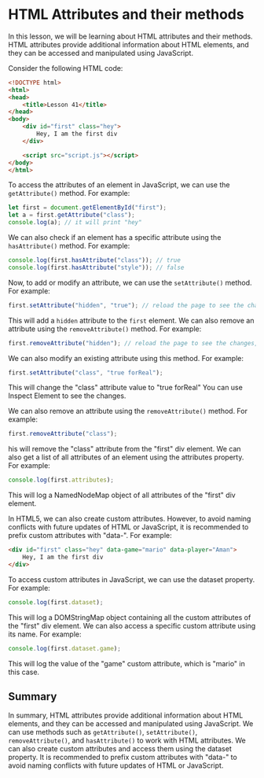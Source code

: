 # HTML Attributes and their methods
In this lesson, we will be learning about HTML attributes and their methods. HTML attributes provide additional information about HTML elements, and they can be accessed and manipulated using JavaScript.

Consider the following HTML code:
```html
<!DOCTYPE html>
<html>
<head>
	<title>Lesson 41</title>
</head>
<body>
	<div id="first" class="hey">
        Hey, I am the first div
    </div>

    <script src="script.js"></script>
</body>
</html>
```
To access the attributes of an element in JavaScript, we can use the `getAttribute()` method. For example:
```js
let first = document.getElementById("first");
let a = first.getAttribute("class");
console.log(a); // it will print "hey" 
```
We can also check if an element has a specific attribute using the `hasAttribute()` method. For example:
```js
console.log(first.hasAttribute("class")); // true
console.log(first.hasAttribute("style")); // false
```
Now, to add or modify an attribute, we can use the `setAttribute()` method. For example:
```js
first.setAttribute("hidden", "true"); // reload the page to see the changes, it will hide the div
```
This will add a `hidden` attribute to the `first` element. We can also remove an attribute using the `removeAttribute()` method. For example:
```js
first.removeAttribute("hidden"); // reload the page to see the changes, it will show the div because we removed the hidden attribute
```
We can also modify an existing attribute using this method. For example:
```js
first.setAttribute("class", "true forReal");
```
This will change the "class" attribute value to "true forReal" You can use Inspect Element to see the changes.

We can also remove an attribute using the `removeAttribute()` method. For example:
```js
first.removeAttribute("class");
```
his will remove the "class" attribute from the "first" div element. We can also get a list of all attributes of an element using the attributes property. For example:
```js
console.log(first.attributes);
```
This will log a NamedNodeMap object of all attributes of the "first" div element.

In HTML5, we can also create custom attributes. However, to avoid naming conflicts with future updates of HTML or JavaScript, it is recommended to prefix custom attributes with "data-". For example:
```html
<div id="first" class="hey" data-game="mario" data-player="Aman">
    Hey, I am the first div
</div>
```
To access custom attributes in JavaScript, we can use the dataset property. For example:
```js
console.log(first.dataset);
```
This will log a DOMStringMap object containing all the custom attributes of the "first" div element. We can also access a specific custom attribute using its name. For example:
```js
console.log(first.dataset.game);
```
This will log the value of the "game" custom attribute, which is "mario" in this case.

## Summary
In summary, HTML attributes provide additional information about HTML elements, and they can be accessed and manipulated using JavaScript. We can use methods such as `getAttribute()`, `setAttribute()`, `removeAttribute()`, and `hasAttribute()` to work with HTML attributes. We can also create custom attributes and access them using the dataset property. It is recommended to prefix custom attributes with "data-" to avoid naming conflicts with future updates of HTML or JavaScript.